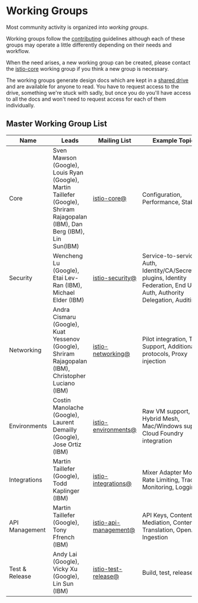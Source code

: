 # Working Groups

Most community activity is organized into *working groups*.

Working groups follow the [contributing](CONTRIBUTING.md) guidelines although each of these groups may operate a little differently depending on
their needs and workflow.

When the need arises, a new working group can be created, please contact the [istio-core](https://groups.google.com/forum/#!forum/istio-core)
working group if you think a new group is necessary.

The working groups generate design docs which are kept in a [shared drive](https://drive.google.com/drive/u/0/folders/0AIS5p3eW9BCtUk9PVA) and
are available for anyone to read. You have to request access to the drive, something we're stuck with sadly, but once you do
you'll have access to all the docs and won't need to request access for each of them individually.

## Master Working Group List

| Name | Leads | Mailing List | Example Topics | Meetings |
|------|-------|---------|----------|----------|
| Core | Sven Mawson (Google), Louis Ryan (Google), Martin Taillefer (Google), Shriram Rajagopalan (IBM), Dan Berg (IBM), Lin Sun(IBM) | [istio-core@](https://groups.google.com/forum/#!forum/istio-core) | Configuration, Performance, Stability | [Mondays at 13:00 PT (weekly)](https://groups.google.com/forum/#!forum/istio-0-3-progr)
| Security | Wencheng Lu (Google), Etai Lev-Ran (IBM), Michael Elder (IBM) | [istio-security@](https://groups.google.com/forum/#!forum/istio-security) | Service-to-service Auth, Identity/CA/SecretStore plugins, Identity Federation, End User Auth, Authority Delegation, Auditing  | [Wednesdays at 13:00 PT (biweekly)](https://plus.google.com/hangouts/_/google.com/liminwang)
| Networking | Andra Cismaru (Google), Kuat Yessenov (Google), Shriram Rajagopalan (IBM), Christopher Luciano (IBM) | [istio-networking@](https://groups.google.com/forum/#!forum/istio-networking) | Pilot integration, TCP Support, Additional L7 protocols, Proxy injection | [Thursdays at 11:00 PT (biweekly)](https://plus.google.com/hangouts/_/google.com/istio-net)
| Environments | Costin Manolache (Google), Laurent Demailly (Google), Jose Ortiz (IBM) | [istio-environments@](https://groups.google.com/forum/#!forum/istio-environments) | Raw VM support, Hybrid Mesh, Mac/Windows support, Cloud Foundry integration | TBD
| Integrations | Martin Taillefer (Google), Todd Kaplinger (IBM) | [istio-integrations@](https://groups.google.com/forum/#!forum/istio-integrations) | Mixer Adapter Model, Rate Limiting, Tracing, Monitoring, Logging | [Wednesdays at 11:00 PT (weekly)](https://plus.google.com/hangouts/_/google.com/wxz-scww-uwf)
| API Management | Martin Taillefer (Google), Tony Ffrench (IBM) | [istio-api-management@](https://groups.google.com/forum/#!forum/istio-api-management) | API Keys, Content Mediation, Content Translation, OpenAPI Ingestion | TBD
| Test & Release | Andy Lai (Google), Vicky Xu (Google), Lin Sun (IBM) | [istio-test-release@](https://groups.google.com/forum/#!forum/istio-test-release) | Build, test, release | [Thursdays at 13:00 PT (weekly)](https://plus.google.com/hangouts/_/google.com/istio-test)
